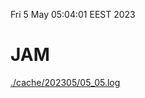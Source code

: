 Fri  5 May 05:04:01 EEST 2023
# JAM
<a href='./cache/202305/05_05.log'>./cache/202305/05_05.log</a>
